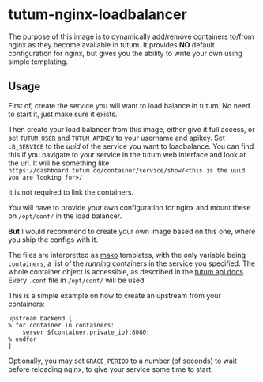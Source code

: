 # tutum-nginx-loadbalancer

The purpose of this image is to dynamically add/remove containers to/from nginx as they become available in tutum.
It provides **NO** default configuration for nginx, but gives you the ability to write your own using simple templating.

## Usage

First of, create the service you will want to load balance in tutum. No need to start it, just make sure it exists.

Then create your load balancer from this image, either give it full access, or set `TUTUM_USER` and `TUTUM_APIKEY` to your username and apikey.
Set `LB_SERVICE` to the *uuid* of the service you want to loadbalance.
You can find this if you navigate to your service in the tutum web interface and look at the url. It will be something like
`https://dashboard.tutum.co/container/service/show/<this is the uuid you are looking for>/`

It is not required to link the containers.

You will have to provide your own configuration for nginx and mount these on `/opt/conf/` in the load balancer.

**But** I would recommend to create your own image based on this one, where you ship the configs with it.

The files are interpretted as [mako](http://www.makotemplates.org/) templates, with the only variable being `containers`, a list of the *running* containers in the service you specified.
The whole container object is accessible, as described in the [tutum api docs](https://docs.tutum.co/v2/api/#container).
Every `.conf` file in `/opt/conf/` will be used.

This is a simple example on how to create an upstream from your containers:

````
upstream backend {
% for container in containers:
    server ${container.private_ip}:8080;
% endfor
}
````

Optionally, you may set `GRACE_PERIOD` to a number (of seconds) to wait before reloading nginx, to give your service some time to start.